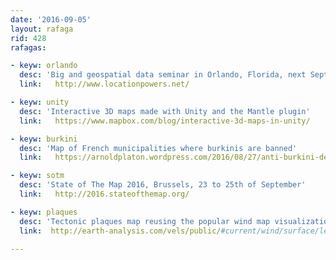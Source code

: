 ```yaml
---
date: '2016-09-05'
layout: rafaga
rid: 428
rafagas:

- keyw: orlando
  desc: 'Big and geospatial data seminar in Orlando, Florida, next September 20th'
  link:   http://www.locationpowers.net/

- keyw: unity
  desc: 'Interactive 3D maps made with Unity and the Mantle plugin'
  link:   https://www.mapbox.com/blog/interactive-3d-maps-in-unity/

- keyw: burkini
  desc: 'Map of French municipalities where burkinis are banned'
  link:   https://arnoldplaton.wordpress.com/2016/08/27/anti-burkini-decrees/

- keyw: sotm
  desc: 'State of The Map 2016, Brussels, 23 to 25th of September'
  link:   http://2016.stateofthemap.org/

- keyw: plaques
  desc: 'Tectonic plaques map reusing the popular wind map visualization'
  link:  http://earth-analysis.com/vels/public/#current/wind/surface/level/orthographic=251.62,12.72,302

---
```

